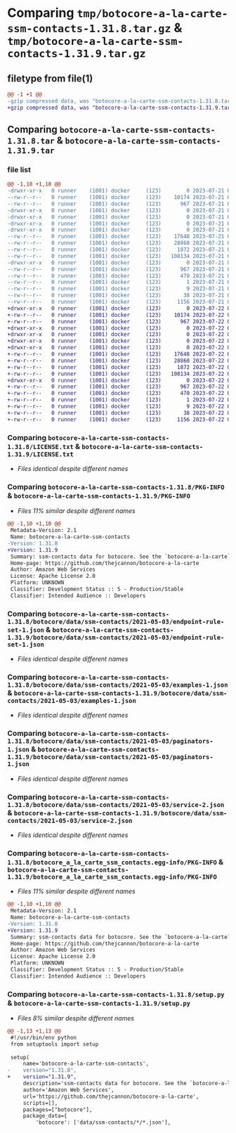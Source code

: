 # Comparing `tmp/botocore-a-la-carte-ssm-contacts-1.31.8.tar.gz` & `tmp/botocore-a-la-carte-ssm-contacts-1.31.9.tar.gz`

## filetype from file(1)

```diff
@@ -1 +1 @@
-gzip compressed data, was "botocore-a-la-carte-ssm-contacts-1.31.8.tar", last modified: Fri Jul 21 01:21:50 2023, max compression
+gzip compressed data, was "botocore-a-la-carte-ssm-contacts-1.31.9.tar", last modified: Sat Jul 22 01:20:51 2023, max compression
```

## Comparing `botocore-a-la-carte-ssm-contacts-1.31.8.tar` & `botocore-a-la-carte-ssm-contacts-1.31.9.tar`

### file list

```diff
@@ -1,18 +1,18 @@
-drwxr-xr-x   0 runner    (1001) docker     (123)        0 2023-07-21 01:21:50.923474 botocore-a-la-carte-ssm-contacts-1.31.8/
--rw-r--r--   0 runner    (1001) docker     (123)    10174 2023-07-21 01:21:50.000000 botocore-a-la-carte-ssm-contacts-1.31.8/LICENSE.txt
--rw-r--r--   0 runner    (1001) docker     (123)      967 2023-07-21 01:21:50.923474 botocore-a-la-carte-ssm-contacts-1.31.8/PKG-INFO
-drwxr-xr-x   0 runner    (1001) docker     (123)        0 2023-07-21 01:21:50.919474 botocore-a-la-carte-ssm-contacts-1.31.8/botocore/
-drwxr-xr-x   0 runner    (1001) docker     (123)        0 2023-07-21 01:21:50.919474 botocore-a-la-carte-ssm-contacts-1.31.8/botocore/data/
-drwxr-xr-x   0 runner    (1001) docker     (123)        0 2023-07-21 01:21:50.919474 botocore-a-la-carte-ssm-contacts-1.31.8/botocore/data/ssm-contacts/
-drwxr-xr-x   0 runner    (1001) docker     (123)        0 2023-07-21 01:21:50.919474 botocore-a-la-carte-ssm-contacts-1.31.8/botocore/data/ssm-contacts/2021-05-03/
--rw-r--r--   0 runner    (1001) docker     (123)    17648 2023-07-21 01:21:06.000000 botocore-a-la-carte-ssm-contacts-1.31.8/botocore/data/ssm-contacts/2021-05-03/endpoint-rule-set-1.json
--rw-r--r--   0 runner    (1001) docker     (123)    28860 2023-07-21 01:21:06.000000 botocore-a-la-carte-ssm-contacts-1.31.8/botocore/data/ssm-contacts/2021-05-03/examples-1.json
--rw-r--r--   0 runner    (1001) docker     (123)     1872 2023-07-21 01:21:06.000000 botocore-a-la-carte-ssm-contacts-1.31.8/botocore/data/ssm-contacts/2021-05-03/paginators-1.json
--rw-r--r--   0 runner    (1001) docker     (123)   108134 2023-07-21 01:21:06.000000 botocore-a-la-carte-ssm-contacts-1.31.8/botocore/data/ssm-contacts/2021-05-03/service-2.json
-drwxr-xr-x   0 runner    (1001) docker     (123)        0 2023-07-21 01:21:50.923474 botocore-a-la-carte-ssm-contacts-1.31.8/botocore_a_la_carte_ssm_contacts.egg-info/
--rw-r--r--   0 runner    (1001) docker     (123)      967 2023-07-21 01:21:50.000000 botocore-a-la-carte-ssm-contacts-1.31.8/botocore_a_la_carte_ssm_contacts.egg-info/PKG-INFO
--rw-r--r--   0 runner    (1001) docker     (123)      470 2023-07-21 01:21:50.000000 botocore-a-la-carte-ssm-contacts-1.31.8/botocore_a_la_carte_ssm_contacts.egg-info/SOURCES.txt
--rw-r--r--   0 runner    (1001) docker     (123)        1 2023-07-21 01:21:50.000000 botocore-a-la-carte-ssm-contacts-1.31.8/botocore_a_la_carte_ssm_contacts.egg-info/dependency_links.txt
--rw-r--r--   0 runner    (1001) docker     (123)        9 2023-07-21 01:21:50.000000 botocore-a-la-carte-ssm-contacts-1.31.8/botocore_a_la_carte_ssm_contacts.egg-info/top_level.txt
--rw-r--r--   0 runner    (1001) docker     (123)       38 2023-07-21 01:21:50.923474 botocore-a-la-carte-ssm-contacts-1.31.8/setup.cfg
--rw-r--r--   0 runner    (1001) docker     (123)     1156 2023-07-21 01:21:50.000000 botocore-a-la-carte-ssm-contacts-1.31.8/setup.py
+drwxr-xr-x   0 runner    (1001) docker     (123)        0 2023-07-22 01:20:51.981334 botocore-a-la-carte-ssm-contacts-1.31.9/
+-rw-r--r--   0 runner    (1001) docker     (123)    10174 2023-07-22 01:20:51.000000 botocore-a-la-carte-ssm-contacts-1.31.9/LICENSE.txt
+-rw-r--r--   0 runner    (1001) docker     (123)      967 2023-07-22 01:20:51.981334 botocore-a-la-carte-ssm-contacts-1.31.9/PKG-INFO
+drwxr-xr-x   0 runner    (1001) docker     (123)        0 2023-07-22 01:20:51.977334 botocore-a-la-carte-ssm-contacts-1.31.9/botocore/
+drwxr-xr-x   0 runner    (1001) docker     (123)        0 2023-07-22 01:20:51.977334 botocore-a-la-carte-ssm-contacts-1.31.9/botocore/data/
+drwxr-xr-x   0 runner    (1001) docker     (123)        0 2023-07-22 01:20:51.977334 botocore-a-la-carte-ssm-contacts-1.31.9/botocore/data/ssm-contacts/
+drwxr-xr-x   0 runner    (1001) docker     (123)        0 2023-07-22 01:20:51.981334 botocore-a-la-carte-ssm-contacts-1.31.9/botocore/data/ssm-contacts/2021-05-03/
+-rw-r--r--   0 runner    (1001) docker     (123)    17648 2023-07-22 01:20:09.000000 botocore-a-la-carte-ssm-contacts-1.31.9/botocore/data/ssm-contacts/2021-05-03/endpoint-rule-set-1.json
+-rw-r--r--   0 runner    (1001) docker     (123)    28860 2023-07-22 01:20:09.000000 botocore-a-la-carte-ssm-contacts-1.31.9/botocore/data/ssm-contacts/2021-05-03/examples-1.json
+-rw-r--r--   0 runner    (1001) docker     (123)     1872 2023-07-22 01:20:09.000000 botocore-a-la-carte-ssm-contacts-1.31.9/botocore/data/ssm-contacts/2021-05-03/paginators-1.json
+-rw-r--r--   0 runner    (1001) docker     (123)   108134 2023-07-22 01:20:09.000000 botocore-a-la-carte-ssm-contacts-1.31.9/botocore/data/ssm-contacts/2021-05-03/service-2.json
+drwxr-xr-x   0 runner    (1001) docker     (123)        0 2023-07-22 01:20:51.981334 botocore-a-la-carte-ssm-contacts-1.31.9/botocore_a_la_carte_ssm_contacts.egg-info/
+-rw-r--r--   0 runner    (1001) docker     (123)      967 2023-07-22 01:20:51.000000 botocore-a-la-carte-ssm-contacts-1.31.9/botocore_a_la_carte_ssm_contacts.egg-info/PKG-INFO
+-rw-r--r--   0 runner    (1001) docker     (123)      470 2023-07-22 01:20:51.000000 botocore-a-la-carte-ssm-contacts-1.31.9/botocore_a_la_carte_ssm_contacts.egg-info/SOURCES.txt
+-rw-r--r--   0 runner    (1001) docker     (123)        1 2023-07-22 01:20:51.000000 botocore-a-la-carte-ssm-contacts-1.31.9/botocore_a_la_carte_ssm_contacts.egg-info/dependency_links.txt
+-rw-r--r--   0 runner    (1001) docker     (123)        9 2023-07-22 01:20:51.000000 botocore-a-la-carte-ssm-contacts-1.31.9/botocore_a_la_carte_ssm_contacts.egg-info/top_level.txt
+-rw-r--r--   0 runner    (1001) docker     (123)       38 2023-07-22 01:20:51.981334 botocore-a-la-carte-ssm-contacts-1.31.9/setup.cfg
+-rw-r--r--   0 runner    (1001) docker     (123)     1156 2023-07-22 01:20:51.000000 botocore-a-la-carte-ssm-contacts-1.31.9/setup.py
```

### Comparing `botocore-a-la-carte-ssm-contacts-1.31.8/LICENSE.txt` & `botocore-a-la-carte-ssm-contacts-1.31.9/LICENSE.txt`

 * *Files identical despite different names*

### Comparing `botocore-a-la-carte-ssm-contacts-1.31.8/PKG-INFO` & `botocore-a-la-carte-ssm-contacts-1.31.9/PKG-INFO`

 * *Files 11% similar despite different names*

```diff
@@ -1,10 +1,10 @@
 Metadata-Version: 2.1
 Name: botocore-a-la-carte-ssm-contacts
-Version: 1.31.8
+Version: 1.31.9
 Summary: ssm-contacts data for botocore. See the `botocore-a-la-carte` package for more info.
 Home-page: https://github.com/thejcannon/botocore-a-la-carte
 Author: Amazon Web Services
 License: Apache License 2.0
 Platform: UNKNOWN
 Classifier: Development Status :: 5 - Production/Stable
 Classifier: Intended Audience :: Developers
```

### Comparing `botocore-a-la-carte-ssm-contacts-1.31.8/botocore/data/ssm-contacts/2021-05-03/endpoint-rule-set-1.json` & `botocore-a-la-carte-ssm-contacts-1.31.9/botocore/data/ssm-contacts/2021-05-03/endpoint-rule-set-1.json`

 * *Files identical despite different names*

### Comparing `botocore-a-la-carte-ssm-contacts-1.31.8/botocore/data/ssm-contacts/2021-05-03/examples-1.json` & `botocore-a-la-carte-ssm-contacts-1.31.9/botocore/data/ssm-contacts/2021-05-03/examples-1.json`

 * *Files identical despite different names*

### Comparing `botocore-a-la-carte-ssm-contacts-1.31.8/botocore/data/ssm-contacts/2021-05-03/paginators-1.json` & `botocore-a-la-carte-ssm-contacts-1.31.9/botocore/data/ssm-contacts/2021-05-03/paginators-1.json`

 * *Files identical despite different names*

### Comparing `botocore-a-la-carte-ssm-contacts-1.31.8/botocore/data/ssm-contacts/2021-05-03/service-2.json` & `botocore-a-la-carte-ssm-contacts-1.31.9/botocore/data/ssm-contacts/2021-05-03/service-2.json`

 * *Files identical despite different names*

### Comparing `botocore-a-la-carte-ssm-contacts-1.31.8/botocore_a_la_carte_ssm_contacts.egg-info/PKG-INFO` & `botocore-a-la-carte-ssm-contacts-1.31.9/botocore_a_la_carte_ssm_contacts.egg-info/PKG-INFO`

 * *Files 11% similar despite different names*

```diff
@@ -1,10 +1,10 @@
 Metadata-Version: 2.1
 Name: botocore-a-la-carte-ssm-contacts
-Version: 1.31.8
+Version: 1.31.9
 Summary: ssm-contacts data for botocore. See the `botocore-a-la-carte` package for more info.
 Home-page: https://github.com/thejcannon/botocore-a-la-carte
 Author: Amazon Web Services
 License: Apache License 2.0
 Platform: UNKNOWN
 Classifier: Development Status :: 5 - Production/Stable
 Classifier: Intended Audience :: Developers
```

### Comparing `botocore-a-la-carte-ssm-contacts-1.31.8/setup.py` & `botocore-a-la-carte-ssm-contacts-1.31.9/setup.py`

 * *Files 8% similar despite different names*

```diff
@@ -1,13 +1,13 @@
 #!/usr/bin/env python
 from setuptools import setup
 
 setup(
     name='botocore-a-la-carte-ssm-contacts',
-    version="1.31.8",
+    version="1.31.9",
     description='ssm-contacts data for botocore. See the `botocore-a-la-carte` package for more info.',
     author='Amazon Web Services',
     url='https://github.com/thejcannon/botocore-a-la-carte',
     scripts=[],
     packages=["botocore"],
     package_data={
         'botocore': ['data/ssm-contacts/*/*.json'],
```

